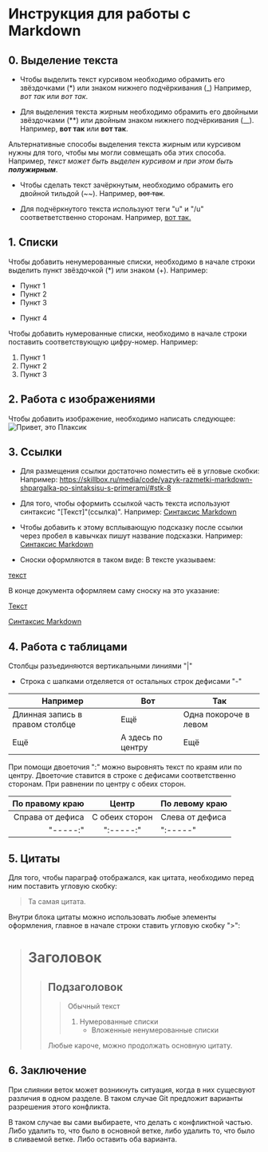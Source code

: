 # Инструкция для работы с Markdown

## 0. Выделение текста

* Чтобы выделить текст курсивом необходимо обрамить его звёздочками (*) или знаком нижнего подчёркивания (_) Например, *вот так* или _вот так_.

* Для выделения текста жирным необходимо обрамить его двойными звёздочками (**) или двойным знаком нижнего подчёркивания (__). Например, **вот так** или __вот так__.

Альтернативные способы выделения текста жирным или курсивом нужны для того, чтобы мы могли совмещать оба этих способа. Например, _текст может быть выделен курсивом и при этом быть **полужирным**_.

* Чтобы сделать текст зачёркнутым, необходимо обрамить его двойной тильдой (~~). Например, ~~вот так~~.

* Для подчёркнутого текста используют теги "u" и "/u" соответветственно сторонам. Например, <u>вот так.</u>

## 1. Списки

Чтобы добавить ненумерованные списки, необходимо в начале строки выделить пункт звёздочкой (*) или знаком (+). Например: 

* Пункт 1
* Пункт 2
* Пункт 3
+ Пункт 4

Чтобы добавить нумерованные списки, необходимо в начале строки поставить соответствующую цифру-номер. Например: 

1. Пункт 1
2. Пункт 2
3. Пункт 3

## 2. Работа с изображениями

Чтобы добавить изображение, необходимо написать следующее:
![Привет, это Плаксик](Ms.jpg)

## 3. Ссылки

* Для размещения ссылки достаточно поместить её в угловые скобки:
Например: <https://skillbox.ru/media/code/yazyk-razmetki-markdown-shpargalka-po-sintaksisu-s-primerami/#stk-8>

* Для того, чтобы оформить ссылкой часть текста используют синтаксис "[Текст]"(ссылка)".
Например: [Синтаксис Markdown](https://skillbox.ru/media/code/yazyk-razmetki-markdown-shpargalka-po-sintaksisu-s-primerami/#stk-8)

* Чтобы добавить к этому всплывающую подсказку после ссылки через пробел в кавычках пишут название подсказки.
Например: [Синтаксис Markdown](https://skillbox.ru/media/code/yazyk-razmetki-markdown-shpargalka-po-sintaksisu-s-primerami/#stk-8 "Подсказка") 

* Сноски оформляются в таком виде: 
В тексте указываем:

[текст][имя сноски] 

В конце документа оформляем саму сноску на это указание:

 [имя сноски]:[ссылка]

[Текст][Код]

[Код]:[https://skillbox.ru/media/code/yazyk-razmetki-markdown-shpargalka-po-sintaksisu-s-primerami/#stk-8]

[Синтаксис Markdown][1]

[1]:[https://skillbox.ru/media/code/yazyk-razmetki-markdown-shpargalka-po-sintaksisu-s-primerami/#stk-8]


## 4. Работа с таблицами

Столбцы разъединяются вертикальными линиями "|"
* Строка с шапками отделяется от остальных строк дефисами "-"

| Например | Вот | Так | 
|-|--------|-|
|Длинная запись в правом столбце|Ещё|Одна покороче в левом|
|Ещё|А здесь по центру|Ещё|

При помощи двоеточия ":" можно выровнять текст по краям или по центру. Двоеточие ставится в строке с дефисами соответственно сторонам. При равнении по центру с обеих сторон.

| По правому краю | Центр | По левому краю| 
|-:|:--------:|:-|
|Справа от дефиса|С обеих сторон|Слева от дефиса|
|"-----:"|":-----:"|":-----"|

## 5. Цитаты

Для того, чтобы параграф отображался, как цитата, необходимо перед ним поставить угловую скобку: 

>Та самая цитата.

Внутри блока цитаты можно использовать любые элементы оформления, главное в начале строки ставить угловую скобку ">":

> # Заголовок
>> ## Подзаголовок
>>> Обычный текст
>>> 1. Нумерованные списки
>>>     * Вложенные ненумерованные списки
>>
>>Любые кароче, можно продолжать основную цитату.


## 6. Заключение

При слиянии веток может возникнуть ситуация, когда в них сущесвуют различия в одном разделе. В таком случае Git предложит варианты разрешения этого конфликта.

В таком случае вы сами выбираете, что делать с конфликтной частью. Либо удалить то, что было в основной ветке, либо удалить то, что было в сливаемой ветке. Либо оставить оба варианта.
